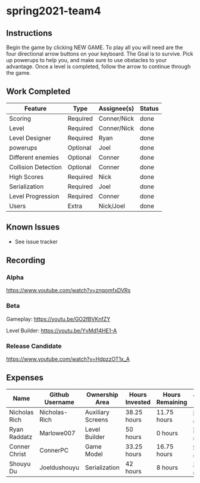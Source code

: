 # spring2021-team4

## Instructions
Begin the game by clicking NEW GAME. To play all you will need are the four directional arrow buttons on your keyboard. The Goal is to survive. Pick up powerups to help you, and make sure to use obstacles to your advantage. Once a level is completed, follow the arrow to continue through the game.

## Work Completed
| Feature | Type | Assignee(s) | Status |
|---------|------|-------------|--------|
|Scoring | Required | Conner/Nick | done |
|Level | Required | Conner/Nick | done |
|Level Designer | Required | Ryan | done |
|powerups | Optional | Joel | done |
|Different enemies | Optional | Conner |done |
| Collision Detection | Optional | Conner |done |
| High Scores | Required | Nick | done |
| Serialization | Required | Joel | done |
| Level Progression | Required | Conner | done |
| Users | Extra | Nick/Joel | done |

## Known Issues
* See issue tracker

## Recording

### Alpha
https://www.youtube.com/watch?v=znqomfxDVRs

### Beta
Gameplay: https://youtu.be/GO2fBVKnfZY

Level Builder: https://youtu.be/YvMd14HE1-A

### Release Candidate
https://www.youtube.com/watch?v=HdpzzOT1x_A

## Expenses
| Name | Github Username | Ownership Area | Hours Invested | Hours Remaining | Journal Link |
| ---- | --------------- | -------------- | -------------- | --------------- | ------------ |
| Nicholas Rich | Nicholas-Rich | Auxiliary Screens | 38.25 hours | 11.75 hours | [Nick Journal](https://github.com/bjucps209/spring2021-team4/wiki/RichJournal) |
| Ryan Raddatz | Marlowe007 | Level Builder | 50 hours | 0 hours | [Ryan Journal](https://github.com/bjucps209/spring2021-team4/wiki/RaddatzJournal) |
| Conner Christ | ConnerPC | Game Model | 33.25 hours | 16.75 hours | [Conner Journal](https://github.com/bjucps209/spring2021-team4/wiki/ChristJournal) |
| Shouyu Du | Joeldushouyu | Serialization | 42 hours | 8 hours | [Shouyu Journal](https://github.com/bjucps209/spring2021-team4/wiki/ShouyuJournal) |
